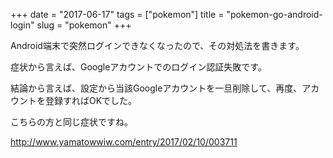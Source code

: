 +++
date = "2017-06-17"
tags = ["pokemon"]
title = "pokemon-go-android-login"
slug = "pokemon"
+++

Android端末で突然ログインできなくなったので、その対処法を書きます。

症状から言えば、Googleアカウントでのログイン認証失敗です。

結論から言えば、設定から当該Googleアカウントを一旦削除して、再度、アカウントを登録すればOKでした。

こちらの方と同じ症状ですね。

http://www.yamatowwiw.com/entry/2017/02/10/003711
	  
